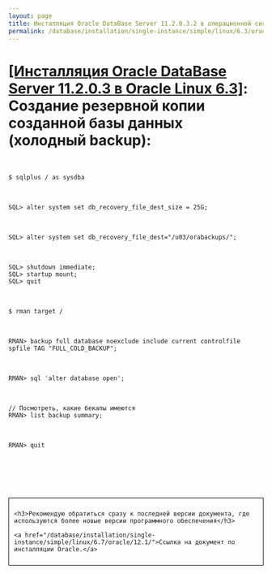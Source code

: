 ```yaml
---
layout: page
title: Инсталляция Oracle DataBase Server 11.2.0.3.2 в операционной системе Oracle Linux 6.3 x86_64
permalink: /database/installation/single-instance/simple/linux/6.3/oracle/11.2/oracle-cold-backup/
---
```


# <a href="/database/installation/single-instance/simple/linux/6.3/oracle/11.2/">[Инсталляция Oracle DataBase Server 11.2.0.3 в Oracle Linux 6.3]</a>: Создание резервной копии созданной базы данных (холодный backup):


<br/>

	$ sqlplus / as sysdba

<br/>


	SQL> alter system set db_recovery_file_dest_size = 25G;

<br/>


	SQL> alter system set db_recovery_file_dest="/u03/orabackups/";


<br/>


	SQL> shutdown immediate;
	SQL> startup mount;
	SQL> quit

<br/>

	$ rman target /

<br/>

	RMAN> backup full database noexclude include current controlfile spfile TAG "FULL_COLD_BACKUP";

<br/>

	RMAN> sql 'alter database open';

<br/>

	// Посмотреть, какие бекапы имеются
	RMAN> list backup summary;

<br/>

	RMAN> quit



<br/><br/>
<br/><br/>


<div style="padding:10px; border:thin solid black;">

	<h3>Рекомендую обратиться сразу к последней версии документа, где используются более новые версии программного обеспечения</h3>

    <a href="/database/installation/single-instance/simple/linux/6.7/oracle/12.1/">Ссылка на документ по инсталляции Oracle.</a>

</div>
